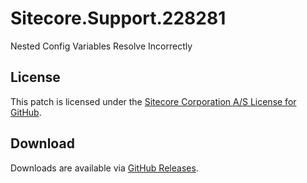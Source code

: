 # Sitecore.Support.228281
Nested Config Variables Resolve Incorrectly

## License  
This patch is licensed under the [Sitecore Corporation A/S License for GitHub](https://github.com/sitecoresupport/Sitecore.Support.228281/blob/master/LICENSE).  

## Download  
Downloads are available via [GitHub Releases](https://github.com/sitecoresupport/Sitecore.Support.228281/releases).  
